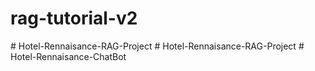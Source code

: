 # rag-tutorial-v2
#   H o t e l - R e n n a i s a n c e - R A G - P r o j e c t  
 #   H o t e l - R e n n a i s a n c e - R A G - P r o j e c t  
 #   H o t e l - R e n n a i s a n c e - C h a t B o t  
 